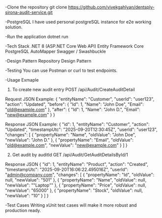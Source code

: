 -Clone the repository
git clone https://github.com/vivekgahlyan/dentsply-sirona-audit-service.git

-PostgreSQL
I have used personal postgreSQL instance for e2e working solution.

-Run the application
dotnet run

-Tech Stack
.NET 8 (ASP.NET Core Web API)
Entity Framework Core
PostgreSQL
AutoMapper
Swagger / Swashbuckle

-Design Pattern
Repository Design Pattern

-Testing
You can use Postman or curl to test endpoints.

-Usage Exmaple
1) To create new audit entry
POST /api/Audit/CreateAuditDetail

Request JSON Example:
{
  "entityName": "Customer",
  "userId": "user123",
  "action": "Updated",
  "before": {
    "Id": 1,
    "Name": "John Doe",
    "Email": "old@example.com"
  },
  "after": {
    "Id": 1,
    "Name": "John D.",
    "Email": "new@example.com"
  }
}

Response JSON Example:
{
  "id": 1,
  "entityName": "Customer",
  "action": "Updated",
  "timestampUtc": "2025-09-20T12:30:45Z",
  "userId": "user123",
  "changes": [
    {
      "propertyName": "Name",
      "oldValue": "John Doe",
      "newValue": "John D."
    },
    {
      "propertyName": "Email",
      "oldValue": "old@example.com",
      "newValue": "new@example.com"
    }
  ]
}

2) Get audit by auditId
GET /api/Audit/GetAuditDetailsById/1

Response JSON
{
    "id": 1,
    "entityName": "Product",
    "action": "Created",
    "timestampUtc": "2025-09-20T16:06:22.495016Z",
    "userId": "admin@company.com",
    "changes": [
        {
            "propertyName": "Id",
            "oldValue": null,
            "newValue": "501"
        },
        {
            "propertyName": "Name",
            "oldValue": null,
            "newValue": "\"Laptop\""
        },
        {
            "propertyName": "Price",
            "oldValue": null,
            "newValue": "65000"
        },
        {
            "propertyName": "Stock",
            "oldValue": null,
            "newValue": "10"
        }
    ]
}

-Test Cases
Writing xUnit test cases will make it more robust and production ready.